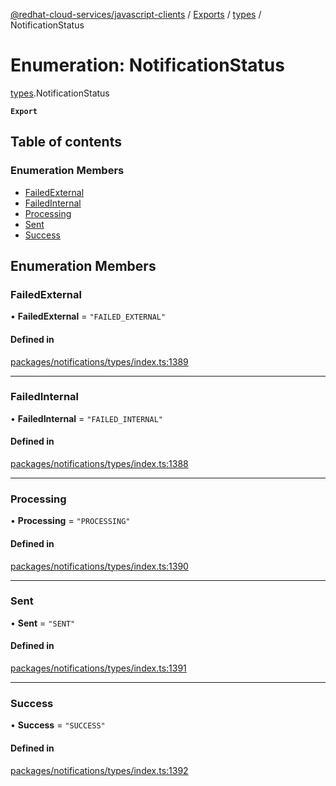 [@redhat-cloud-services/javascript-clients](../README.md) / [Exports](../modules.md) / [types](../modules/types.md) / NotificationStatus

# Enumeration: NotificationStatus

[types](../modules/types.md).NotificationStatus

**`Export`**

## Table of contents

### Enumeration Members

- [FailedExternal](types.NotificationStatus.md#failedexternal)
- [FailedInternal](types.NotificationStatus.md#failedinternal)
- [Processing](types.NotificationStatus.md#processing)
- [Sent](types.NotificationStatus.md#sent)
- [Success](types.NotificationStatus.md#success)

## Enumeration Members

### FailedExternal

• **FailedExternal** = ``"FAILED_EXTERNAL"``

#### Defined in

[packages/notifications/types/index.ts:1389](https://github.com/RedHatInsights/javascript-clients/blob/main/packages/notifications/types/index.ts#L1389)

___

### FailedInternal

• **FailedInternal** = ``"FAILED_INTERNAL"``

#### Defined in

[packages/notifications/types/index.ts:1388](https://github.com/RedHatInsights/javascript-clients/blob/main/packages/notifications/types/index.ts#L1388)

___

### Processing

• **Processing** = ``"PROCESSING"``

#### Defined in

[packages/notifications/types/index.ts:1390](https://github.com/RedHatInsights/javascript-clients/blob/main/packages/notifications/types/index.ts#L1390)

___

### Sent

• **Sent** = ``"SENT"``

#### Defined in

[packages/notifications/types/index.ts:1391](https://github.com/RedHatInsights/javascript-clients/blob/main/packages/notifications/types/index.ts#L1391)

___

### Success

• **Success** = ``"SUCCESS"``

#### Defined in

[packages/notifications/types/index.ts:1392](https://github.com/RedHatInsights/javascript-clients/blob/main/packages/notifications/types/index.ts#L1392)
